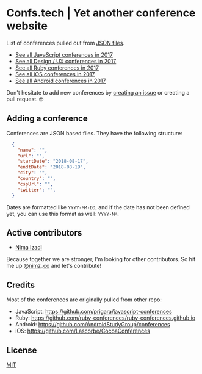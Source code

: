 # Confs.tech | Yet another conference website

List of conferences pulled out from [JSON files](https://github.com/nimzco/confs.tech/tree/master/conferences).
- [See all JavaScript conferences in 2017](https://confs.tech/2017/javascript)
- [See all Design / UX conferences in 2017](https://confs.tech/2017/ux)
- [See all Ruby conferences in 2017](https://confs.tech/2017/ruby)
- [See all iOS conferences in 2017](https://confs.tech/2017/ios)
- [See all Android conferences in 2017](https://confs.tech/2017/android)

Don't hesitate to add new conferences by [creating an issue](https://github.com/nimzco/confs.tech/issues/new) or creating a pull request. 🤓

## Adding a conference

Conferences are JSON based files. They have the following structure:

```json
  {
    "name": "",
    "url": "",
    "startDate": "2018-08-17",
    "endtDate": "2018-08-19",
    "city": "",
    "country": "",
    "cspUrl": "",
    "twitter": "",
  }
```
Dates are formatted like `YYYY-MM-DD`, and if the date has not been defined yet, you can use this format as well: `YYYY-MM`.

## Active contributors
- [Nima Izadi](https://nimz.co)

Because together we are stronger, I'm looking for other contributors. So hit me up [@nimz_co](https://twitter.com/nimz_co) and let's contribute!

## Credits
Most of the conferences are originally pulled from other repo:
- JavaScript: https://github.com/prigara/javascript-conferences
- Ruby: https://github.com/ruby-conferences/ruby-conferences.github.io
- Android: https://github.com/AndroidStudyGroup/conferences
- iOS: https://github.com/Lascorbe/CocoaConferences

## License

[MIT](LICENSE.md)
